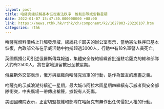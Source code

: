 ```yaml
---
layout: post
title: 哈薩克總統稱基本恢復憲法秩序　維和部隊或留數星期
date: 2022-01-07 15:47:30.000000000 +08:00
link: https://news.rthk.hk/rthk/ch/component/k2/1627803-20220107.htm
categories: rthk
---
```


哈薩克燃料價格上升觸發示威，總統托卡耶夫的辦公室表示，當地憲法秩序已基本恢復，內政部公布在示威活動中拘捕超過3000人，行動中有18名軍警人員死亡。

英國廣播公司引述俄羅斯傳媒報道，集體安全條約組織首批進駐哈薩克的維和部隊大約有2500人，將在當地逗留數日至數星期。

俄羅斯外交部表示，俄方與組織向哈薩克派軍的行動，是作為盟友的應盡之義。

哈薩克的示威浪潮持續近一星期，最大城市阿拉木圖星期四繼續有示威者與安全部隊衝突，中央廣場一帶傳出槍聲，據報有人死傷。

美國國務院表示，正密切監視維和部隊在哈薩克有無作出任何侵犯人權的行動。
